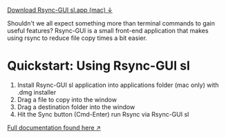 <a class="btn btn-sm btn-primary" href="https://drive.google.com/file/d/1X4owXhsM-OqP98JArq1yWy9v-nQ6azXn/view?usp=sharing">Download Rsync-GUI sl.app (mac) <u>↓</u></a>

Shouldn't we all expect something more than terminal commands to gain useful features?
Rsync-GUI is a small front-end application that makes using rsync to reduce file copy times a bit easier.

# Quickstart: Using Rsync-GUI sl

1. Install Rsync-GUI sl application into applications folder (mac only) with .dmg installer
2. Drag a file to copy into the window
3. Drag a destination folder into the window
4. Hit the Sync button (Cmd-Enter) run Rsync via Rsync-GUI sl



[Full documentation found here &nearr;](https://davidmiazga.github.io/Rsync-GUI-sl)